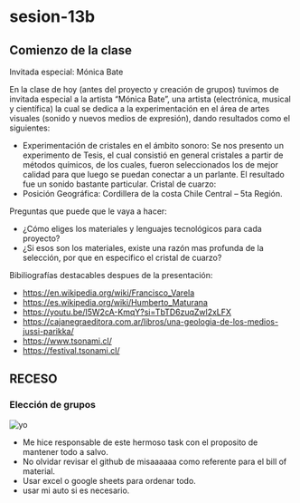 # sesion-13b
## Comienzo de la clase 
Invitada especial: Mónica Bate

En la clase de hoy (antes del proyecto y creación de grupos) tuvimos de invitada especial a la artista “Mónica Bate”, una artista (electrónica, musical y científica) la cual se dedica a la experimentación en el área de artes visuales (sonido y nuevos medios de expresión), dando resultados como el siguientes:
-	Experimentación de cristales en el ámbito sonoro: Se nos presento un experimento de Tesis, el cual consistió en general cristales a partir de métodos químicos, de los cuales, fueron seleccionados los de mejor calidad para que luego se puedan conectar a un parlante. El resultado fue un sonido bastante particular.
Cristal de cuarzo:
-	Posición Geográfica: Cordillera de la costa Chile Central – 5ta Región.


Preguntas que puede que le vaya a hacer:

-	¿Cómo eliges los materiales y lenguajes tecnológicos para cada proyecto?
-	¿Si esos son los materiales, existe una razón mas profunda de la selección, por que en especifico el cristal de cuarzo?

Bibiliografías destacables despues de la presentación:

- https://en.wikipedia.org/wiki/Francisco_Varela
- https://es.wikipedia.org/wiki/Humberto_Maturana
- https://youtu.be/I5W2cA-KmqY?si=TbTD6zuqZwl2xLFX
- https://cajanegraeditora.com.ar/libros/una-geologia-de-los-medios-jussi-parikka/
- https://www.tsonami.cl/
- https://festival.tsonami.cl/


## RECESO

### Elección de grupos

![yo](https://github.com/duckusu/dis8644-2025-1-proyectos/blob/main/21-duckusu/sesion-13b/archivos/yo.png)

- Me hice responsable de este hermoso task con el proposito de mantener todo a salvo.
- No olvidar revisar el github de misaaaaaa como referente para el bill of material.
- Usar excel o google sheets para ordenar todo.
- usar mi auto si es necesario.

